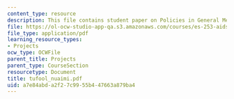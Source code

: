 ```yaml
---
content_type: resource
description: This file contains student paper on Policies in General Media.
file: https://ol-ocw-studio-app-qa.s3.amazonaws.com/courses/es-253-aids-and-poverty-in-africa-spring-2005/a7e84abda2f27c9955b447663a879ba4_tufool_nuaimi.pdf
file_type: application/pdf
learning_resource_types:
- Projects
ocw_type: OCWFile
parent_title: Projects
parent_type: CourseSection
resourcetype: Document
title: tufool_nuaimi.pdf
uid: a7e84abd-a2f2-7c99-55b4-47663a879ba4
---
```


